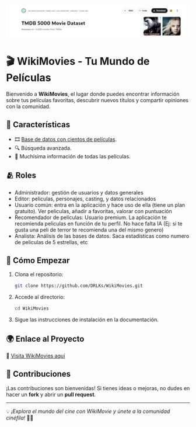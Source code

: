 ![Banner DataSet](public/assets/readme/banner.png)

# 🎬 WikiMovies - Tu Mundo de Películas

Bienvenido a **WikiMovies**, el lugar donde puedes encontrar información sobre tus películas favoritas, descubrir nuevos títulos y compartir opiniones con la comunidad.

## 📌 Características
- 🎞️ [Base de datos con cientos de películas](https://www.kaggle.com/datasets/tmdb/tmdb-movie-metadata?resource=download&select=tmdb_5000_movies.csv).
- 🔍 Búsqueda avanzada.
- 📖 Muchísima información de todas las películas.

## 🫂​ Roles
- Administrador: gestión de usuarios y datos generales
- Editor: peliculas, personajes, casting, y datos relacionados
- Usuario común: entra en la aplicación y hace uso de ella (tiene un plan gratuito). Ver peliculas, añadir a favoritas, valorar con puntuación
- Recomendador de peliculas: Usuario premium. La aplicación te recomienda peliculas en función de tu perfil. No hace falta IA (Ej: si te gusta una peli de terror te recomienda una del mismo genero)
- Analista: Análisis de las bases de datos. Saca estadísticas como numero de peliculas de 5 estrellas, etc

## 🚀 Cómo Empezar
1. Clona el repositorio:
   ```bash
   git clone https://github.com/DRLKs/WikiMovies.git
   ```
2. Accede al directorio:
   ```bash
   cd WikiMovies
   ```
3. Sigue las instrucciones de instalación en la documentación.

## 🌍 Enlace al Proyecto
🔗 [Visita WikiMovies aquí]()

## 🤝 Contribuciones
¡Las contribuciones son bienvenidas! Si tienes ideas o mejoras, no dudes en hacer un **fork** y abrir un **pull request**.

---

💡 _¡Explora el mundo del cine con WikiMovie y únete a la comunidad cinéfila!_ 🎥🍿
